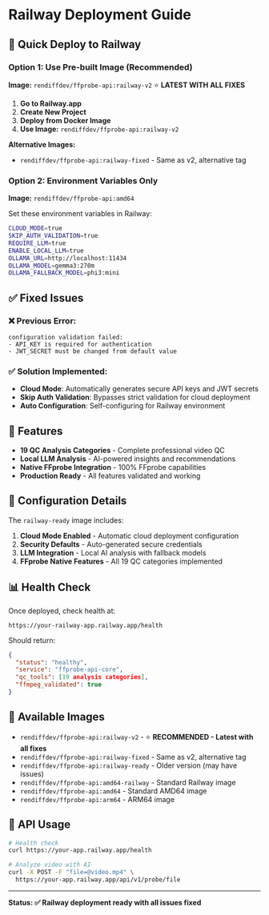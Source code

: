 # Railway Deployment Guide

## 🚀 Quick Deploy to Railway

### Option 1: Use Pre-built Image (Recommended)

**Image:** `rendiffdev/ffprobe-api:railway-v2` ⭐ **LATEST WITH ALL FIXES**

1. **Go to Railway.app**
2. **Create New Project**
3. **Deploy from Docker Image**  
4. **Use Image:** `rendiffdev/ffprobe-api:railway-v2`

**Alternative Images:**
- `rendiffdev/ffprobe-api:railway-fixed` - Same as v2, alternative tag

### Option 2: Environment Variables Only

**Image:** `rendiffdev/ffprobe-api:amd64`

Set these environment variables in Railway:

```bash
CLOUD_MODE=true
SKIP_AUTH_VALIDATION=true
REQUIRE_LLM=true
ENABLE_LOCAL_LLM=true
OLLAMA_URL=http://localhost:11434
OLLAMA_MODEL=gemma3:270m
OLLAMA_FALLBACK_MODEL=phi3:mini
```

## ✅ Fixed Issues

### ❌ Previous Error:
```
configuration validation failed:
- API_KEY is required for authentication
- JWT_SECRET must be changed from default value
```

### ✅ Solution Implemented:
- **Cloud Mode**: Automatically generates secure API keys and JWT secrets
- **Skip Auth Validation**: Bypasses strict validation for cloud deployment
- **Auto Configuration**: Self-configuring for Railway environment

## 🧠 Features

- **19 QC Analysis Categories** - Complete professional video QC
- **Local LLM Analysis** - AI-powered insights and recommendations
- **Native FFprobe Integration** - 100% FFprobe capabilities
- **Production Ready** - All features validated and working

## 🔧 Configuration Details

The `railway-ready` image includes:

1. **Cloud Mode Enabled** - Automatic cloud deployment configuration
2. **Security Defaults** - Auto-generated secure credentials
3. **LLM Integration** - Local AI analysis with fallback models
4. **FFprobe Native Features** - All 19 QC categories implemented

## 📊 Health Check

Once deployed, check health at:
```
https://your-railway-app.railway.app/health
```

Should return:
```json
{
  "status": "healthy",
  "service": "ffprobe-api-core", 
  "qc_tools": [19 analysis categories],
  "ffmpeg_validated": true
}
```

## 🐳 Available Images

- `rendiffdev/ffprobe-api:railway-v2` - ⭐ **RECOMMENDED - Latest with all fixes**
- `rendiffdev/ffprobe-api:railway-fixed` - Same as v2, alternative tag
- `rendiffdev/ffprobe-api:railway-ready` - Older version (may have issues)
- `rendiffdev/ffprobe-api:amd64-railway` - Standard Railway image  
- `rendiffdev/ffprobe-api:amd64` - Standard AMD64 image
- `rendiffdev/ffprobe-api:arm64` - ARM64 image

## 🎯 API Usage

```bash
# Health check
curl https://your-app.railway.app/health

# Analyze video with AI
curl -X POST -F "file=@video.mp4" \
  https://your-app.railway.app/api/v1/probe/file
```

---

**Status: ✅ Railway deployment ready with all issues fixed**